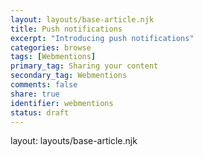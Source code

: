 ```yaml
---
layout: layouts/base-article.njk
title: Push notifications
excerpt: "Introducing push notifications"
categories: browse
tags: [Webmentions]
primary_tag: Sharing your content
secondary_tag: Webmentions
comments: false
share: true
identifier: webmentions
status: draft
---
```

layout: layouts/base-article.njk